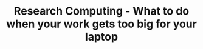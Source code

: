 ---
layout: workshop
category: workshop
title: "Research Computing - What to do when your work gets too big for your laptop"
time: 12:00 PM - 1:00 PM PST
human_date: "October 27 and November 6"
year: 2025
location: UC Santa Barbara Library, Room 1312
instructors: Brian Emery, Jay Chi, Seth Erickson
helpers:
post_workshop_survey: "https://ucsb.co1.qualtrics.com/jfe/form/SV_a5Uzcuc75oELlT8"
shoreline_url: "https://cglink.me/2dD/r2269320"
description: "We're hosting two identical seminars, on October 27 and November 6. Register for the one that best suits your schedule.
<br> 
Join us for this 1-hour introductory seminar on High Performance Computing (HPC) resources at UCSB. The seminar is designed for researchers tackling projects that exceed their laptop's capabilities. This session will provide an overview of resources available to UCSB researchers (students, postdocs, researchers and faculty), and cover common use cases and workflows, showing how these transfer to the evolving HPC environments available both on and off campus. The seminar aims to optimize your workflow, so you can close your laptop and still get work done. Lunch will be provided!
<br><br>
This seminar is a collaboration among the Center for Scientific Computing (CSC), General Research IT (GRIT), Information Technology Services (ITS), the Library, and Letters & Science IT (LSIT)."
---